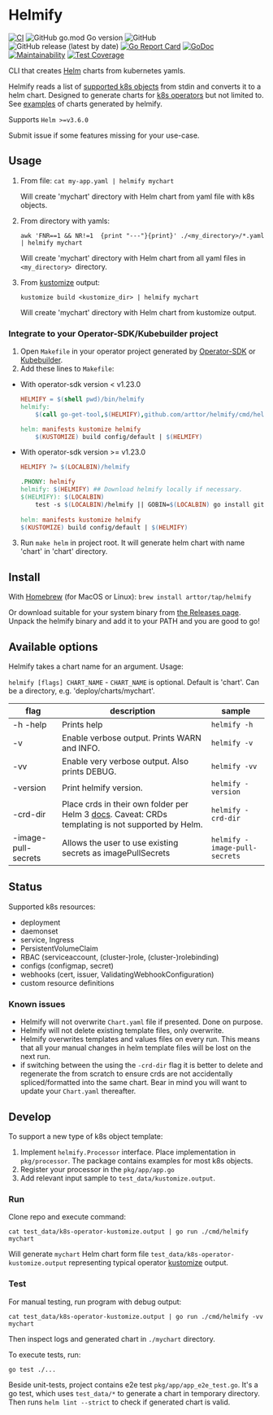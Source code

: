 # Helmify
[![CI](https://github.com/arttor/helmify/actions/workflows/ci.yml/badge.svg)](https://github.com/arttor/helmify/actions/workflows/ci.yml)
![GitHub go.mod Go version](https://img.shields.io/github/go-mod/go-version/arttor/helmify)
![GitHub](https://img.shields.io/github/license/arttor/helmify)
![GitHub release (latest by date)](https://img.shields.io/github/v/release/arttor/helmify)
[![Go Report Card](https://goreportcard.com/badge/github.com/arttor/helmify)](https://goreportcard.com/report/github.com/arttor/helmify)
[![GoDoc](https://godoc.org/github.com/arttor/helmify?status.svg)](https://pkg.go.dev/github.com/arttor/helmify?tab=doc)
[![Maintainability](https://api.codeclimate.com/v1/badges/2ee755bb948d363207bb/maintainability)](https://codeclimate.com/github/arttor/helmify/maintainability)
[![Test Coverage](https://api.codeclimate.com/v1/badges/2ee755bb948d363207bb/test_coverage)](https://codeclimate.com/github/arttor/helmify/test_coverage)

CLI that creates [Helm](https://github.com/helm/helm) charts from kubernetes yamls.

Helmify reads a list of [supported k8s objects](#status) from stdin and converts it to a helm chart. 
Designed to generate charts for [k8s operators](#integrate-to-your-operator-sdkkubebuilder-project) but not limited to.
See [examples](https://github.com/arttor/helmify/tree/main/examples) of charts generated by helmify.

Supports `Helm >=v3.6.0`

Submit issue if some features missing for your use-case.

## Usage

1) From file: `cat my-app.yaml | helmify mychart`
    
    Will create 'mychart' directory with Helm chart from yaml file with k8s objects.


2) From directory with yamls:
    ```shell
    awk 'FNR==1 && NR!=1  {print "---"}{print}' ./<my_directory>/*.yaml | helmify mychart
    ```
    Will create 'mychart' directory with Helm chart from all yaml files in `<my_directory> `directory.


3) From [kustomize](https://kustomize.io/) output:
    ```shell
    kustomize build <kustomize_dir> | helmify mychart
    ```
    Will create 'mychart' directory with Helm chart from kustomize output.

### Integrate to your Operator-SDK/Kubebuilder project

1. Open `Makefile` in your operator project generated by 
   [Operator-SDK](https://github.com/operator-framework/operator-sdk) or [Kubebuilder](https://github.com/kubernetes-sigs/kubebuilder).
2. Add these lines to `Makefile`:
- With operator-sdk version < v1.23.0 
    ```makefile
    HELMIFY = $(shell pwd)/bin/helmify
    helmify:
    	$(call go-get-tool,$(HELMIFY),github.com/arttor/helmify/cmd/helmify@v0.3.7)
    
    helm: manifests kustomize helmify
    	$(KUSTOMIZE) build config/default | $(HELMIFY)
    ```
- With operator-sdk version >= v1.23.0
    ```makefile
    HELMIFY ?= $(LOCALBIN)/helmify
    
    .PHONY: helmify
    helmify: $(HELMIFY) ## Download helmify locally if necessary.
    $(HELMIFY): $(LOCALBIN)
        test -s $(LOCALBIN)/helmify || GOBIN=$(LOCALBIN) go install github.com/arttor/helmify/cmd/helmify@latest
        
    helm: manifests kustomize helmify
	$(KUSTOMIZE) build config/default | $(HELMIFY)
    ```
3. Run `make helm` in project root. It will generate helm chart with name 'chart' in 'chart' directory.

## Install

With [Homebrew](https://brew.sh/) (for MacOS or Linux): `brew install arttor/tap/helmify`

Or download suitable for your system binary from [the Releases page](https://github.com/arttor/helmify/releases/latest).
Unpack the helmify binary and add it to your PATH and you are good to go!

## Available options
Helmify takes a chart name for an argument.
Usage:

```helmify [flags] CHART_NAME```  -  `CHART_NAME` is optional. Default is 'chart'. Can be a directory, e.g. 'deploy/charts/mychart'.

| flag | description                                                                                                                                                                                                 | sample |
| --- | --- | --- |
| -h -help | Prints help                                                                                                                                                                                                 | `helmify -h`|
| -v | Enable verbose output. Prints WARN and INFO.                                                                                                                                                                | `helmify -v`|
| -vv | Enable very verbose output. Also prints DEBUG.                                                                                                                                                              | `helmify -vv`|
| -version | Print helmify version.                                                                                                                                                                                      | `helmify -version`|
| -crd-dir | Place crds in their own folder per Helm 3 [docs](https://helm.sh/docs/chart_best_practices/custom_resource_definitions/#method-1-let-helm-do-it-for-you). Caveat: CRDs templating is not supported by Helm. | `helmify -crd-dir`|
| -image-pull-secrets| Allows the user to use existing secrets as imagePullSecrets  | `helmify -image-pull-secrets`|

## Status
Supported k8s resources:
- deployment
- daemonset
- service, Ingress
- PersistentVolumeClaim
- RBAC (serviceaccount, (cluster-)role, (cluster-)rolebinding)
- configs (configmap, secret)
- webhooks (cert, issuer, ValidatingWebhookConfiguration)
- custom resource definitions 

### Known issues
- Helmify will not overwrite `Chart.yaml` file if presented. Done on purpose.
- Helmify will not delete existing template files, only overwrite.
- Helmify overwrites templates and values files on every run. 
  This means that all your manual changes in helm template files will be lost on the next run.
- if switching between the using the `-crd-dir` flag it is better to delete and regenerate the from scratch to ensure crds are not accidentally spliced/formatted into the same chart. Bear in mind you will want to update your `Chart.yaml` thereafter.
  
## Develop
To support a new type of k8s object template:
1. Implement `helmify.Processor` interface. Place implementation in `pkg/processor`. The package contains 
examples for most k8s objects.
2. Register your processor in the `pkg/app/app.go`
3. Add relevant input sample to `test_data/kustomize.output`.


### Run
Clone repo and execute command:

```shell
cat test_data/k8s-operator-kustomize.output | go run ./cmd/helmify mychart
```

Will generate `mychart` Helm chart form file `test_data/k8s-operator-kustomize.output` representing typical operator
[kustomize](https://github.com/kubernetes-sigs/kustomize) output.

### Test
For manual testing, run program with debug output:
```shell
cat test_data/k8s-operator-kustomize.output | go run ./cmd/helmify -vv mychart
```
Then inspect logs and generated chart in `./mychart` directory.

To execute tests, run:
```shell
go test ./...
```
Beside unit-tests, project contains e2e test `pkg/app/app_e2e_test.go`.
It's a go test, which uses `test_data/*` to generate a chart in temporary directory. 
Then runs `helm lint --strict` to check if generated chart is valid.
